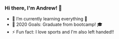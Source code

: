 ### Hi there, I'm Andrew! 👋

- 🌱 I’m currently learning everything 🤣
- 🥅 2020 Goals: Graduate from bootcamp! 🎓
- ⚡ Fun fact: I love sports and I'm also left handed!!





<!--
**andrewzee23/andrewzee23** is a ✨ _special_ ✨ repository because its `README.md` (this file) appears on your GitHub profile.

Here are some ideas to get you started:

- 🔭 I’m currently working on ...
- 🌱 I’m currently learning ...
- 👯 I’m looking to collaborate on ...
- 🤔 I’m looking for help with ...
- 💬 Ask me about ...
- 📫 How to reach me: ...
- 😄 Pronouns: ...
- ⚡ Fun fact: ...
-->
